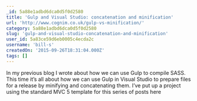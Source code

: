 ```yaml
---
_id: 5a88e1adbd6dca0d5f0d2580
title: 'Gulp and Visual Studio: concatenation and minification'
url: 'http://www.cognim.co.uk/gulp-vs-minification/'
category: 5a88e1adbd6dca0d5f0d2580
slug: 'gulp-and-visual-studio-concatenation-and-minification'
user_id: 5a83ce59d6eb0005c4ecda2c
username: 'bill-s'
createdOn: '2015-09-26T18:31:04.000Z'
tags: []
---
```


In my previous blog I wrote about how we can use Gulp to compile SASS. This time it’s all about how we can use Gulp in Visual Studio to prepare files for a release by minifying and concatenating them. I’ve put up a project using the standard MVC 5 template for this series of posts here
